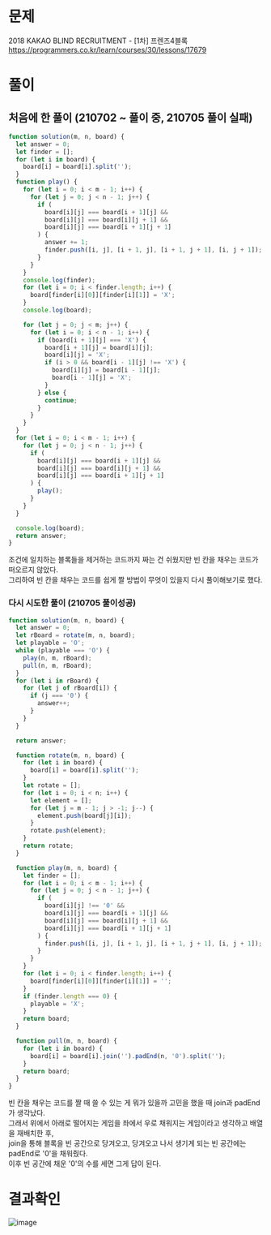 <h1>문제</h1>

2018 KAKAO BLIND RECRUITMENT - [1차] 프렌즈4블록 <br />
https://programmers.co.kr/learn/courses/30/lessons/17679

<h1>풀이</h1>
<h2>처음에 한 풀이 (210702 ~ 풀이 중, 210705 풀이 실패)</h2>

```jsx
function solution(m, n, board) {
  let answer = 0;
  let finder = [];
  for (let i in board) {
    board[i] = board[i].split('');
  }
  function play() {
    for (let i = 0; i < m - 1; i++) {
      for (let j = 0; j < n - 1; j++) {
        if (
          board[i][j] === board[i + 1][j] &&
          board[i][j] === board[i][j + 1] &&
          board[i][j] === board[i + 1][j + 1]
        ) {
          answer += 1;
          finder.push([i, j], [i + 1, j], [i + 1, j + 1], [i, j + 1]);
        }
      }
    }
    console.log(finder);
    for (let i = 0; i < finder.length; i++) {
      board[finder[i][0]][finder[i][1]] = 'X';
    }
    console.log(board);

    for (let j = 0; j < m; j++) {
      for (let i = 0; i < n - 1; i++) {
        if (board[i + 1][j] === 'X') {
          board[i + 1][j] = board[i][j];
          board[i][j] = 'X';
          if (i > 0 && board[i - 1][j] !== 'X') {
            board[i][j] = board[i - 1][j];
            board[i - 1][j] = 'X';
          }
        } else {
          continue;
        }
      }
    }
  }
  for (let i = 0; i < m - 1; i++) {
    for (let j = 0; j < n - 1; j++) {
      if (
        board[i][j] === board[i + 1][j] &&
        board[i][j] === board[i][j + 1] &&
        board[i][j] === board[i + 1][j + 1]
      ) {
        play();
      }
    }
  }

  console.log(board);
  return answer;
}
```

조건에 일치하는 블록들을 제거하는 코드까지 짜는 건 쉬웠지만 빈 칸을 채우는 코드가 떠오르지 않았다. <br />
그리하여 빈 칸을 채우는 코드를 쉽게 짤 방법이 무엇이 있을지 다시 풀이해보기로 했다.

<h3>다시 시도한 풀이 (210705 풀이성공)</h3>

```jsx
function solution(m, n, board) {
  let answer = 0;
  let rBoard = rotate(m, n, board);
  let playable = 'O';
  while (playable === 'O') {
    play(n, m, rBoard);
    pull(n, m, rBoard);
  }
  for (let i in rBoard) {
    for (let j of rBoard[i]) {
      if (j === '0') {
        answer++;
      }
    }
  }

  return answer;

  function rotate(m, n, board) {
    for (let i in board) {
      board[i] = board[i].split('');
    }
    let rotate = [];
    for (let i = 0; i < n; i++) {
      let element = [];
      for (let j = m - 1; j > -1; j--) {
        element.push(board[j][i]);
      }
      rotate.push(element);
    }
    return rotate;
  }

  function play(m, n, board) {
    let finder = [];
    for (let i = 0; i < m - 1; i++) {
      for (let j = 0; j < n - 1; j++) {
        if (
          board[i][j] !== '0' &&
          board[i][j] === board[i + 1][j] &&
          board[i][j] === board[i][j + 1] &&
          board[i][j] === board[i + 1][j + 1]
        ) {
          finder.push([i, j], [i + 1, j], [i + 1, j + 1], [i, j + 1]);
        }
      }
    }
    for (let i = 0; i < finder.length; i++) {
      board[finder[i][0]][finder[i][1]] = '';
    }
    if (finder.length === 0) {
      playable = 'X';
    }
    return board;
  }

  function pull(m, n, board) {
    for (let i in board) {
      board[i] = board[i].join('').padEnd(n, '0').split('');
    }
    return board;
  }
}
```

빈 칸을 채우는 코드를 짤 때 쓸 수 있는 게 뭐가 있을까 고민을 했을 때 join과 padEnd가 생각났다. <br />
그래서 위에서 아래로 떨어지는 게임을 좌에서 우로 채워지는 게임이라고 생각하고 배열을 재배치한 후, <br />
join을 통해 블록을 빈 공간으로 당겨오고, 당겨오고 나서 생기게 되는 빈 공간에는 padEnd로 '0'을 채워줬다. <br />
이후 빈 공간에 채운 '0'의 수를 세면 그게 답이 된다.

<h1>결과확인</h1>

![image](https://user-images.githubusercontent.com/80687334/124443707-dd36a900-ddb8-11eb-9080-f4a6848de43e.png)
